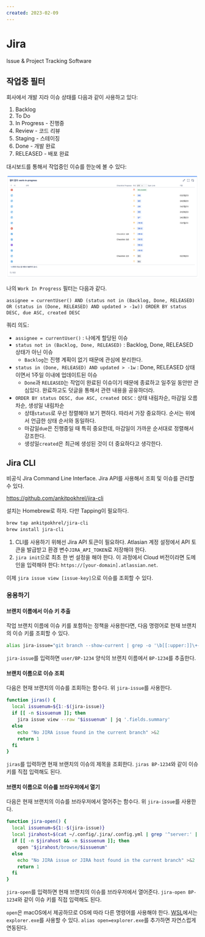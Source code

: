 ```yaml
---
created: 2023-02-09
---
```

# Jira

Issue & Project Tracking Software

## 작업중 필터

회사에서 개발 지라 이슈 상태를 다음과 같이 사용하고 있다:
1. Backlog
1. To Do
1. In Progress - 진행중
1. Review - 코드 리뷰
1. Staging - 스테이징
1. Done - 개발 완료
1. RELEASED - 배포 완료

대시보드를 통해서 작업중인 이슈를 한눈에 볼 수 있다:

![jira filter dashboard](res/jira-filter-dashboard.png)

나의 `Work In Progress` 필터는 다음과 같다.

```
assignee = currentUser() AND (status not in (Backlog, Done, RELEASED) OR (status in (Done, RELEASED) AND updated > -1w)) ORDER BY status DESC, due ASC, created DESC
```

쿼리 의도:
* `assignee = currentUser()` : 나에게 할당된 이슈
* `status not in (Backlog, Done, RELEASED)` : Backlog, Done, RELEASED 상태가 아닌 이슈
  * `Backlog`는 진행 계획이 없기 때문에 관심에 분리한다.
* `status in (Done, RELEASED) AND updated > -1w` : Done, RELEASED 상태이면서 1주일 이내에 업데이트된 이슈
  * `Done`과 `RELEASED`는 작업이 완료된 이슈이기 때문에 종료하고 일주일 동안만 관심있다. 완료하고도 덧글을 통해서 관련 내용을 공유하더라.
* `ORDER BY status DESC, due ASC, created DESC` : 상태 내림차순, 마감일 오름차순, 생성일 내림차순
  * 상태`status`로 우선 정렬해야 보기 편하다. 따라서 가장 중요하다. 순서는 위에서 언급한 상태 순서와 동일하다.
  * 마감일`due`은 진행중일 때 특히 중요한데, 마감일이 가까운 순서대로 정렬해서 강조한다.
  * 생성일`created`은 최근에 생성된 것이 더 중요하다고 생각한다.


## Jira CLI

비공식 Jira Command Line Interface. Jira API를 사용해서 조회 및 이슈를 관리할 수 있다.

https://github.com/ankitpokhrel/jira-cli

설치는 Homebrew로 하자. 다만 Tapping이 필요하다.

```bash
brew tap ankitpokhrel/jira-cli
brew install jira-cli
```

1. CLI를 사용하기 위해선 Jira API 토큰이 필요하다.
Atlasian 계정 설정에서 API 토큰을 발급받고 환경 변수`JIRA_API_TOKEN`로 저장해야 한다.
2. `jira init`으로 최초 한 번 설정을 해야 한다.
이 과정에서 Cloud 버전이라면 도메인을 입력해야 한다:  `https://[your-domain].atlassian.net`.

이제 `jira issue view [issue-key]`으로 이슈를 조회할 수 있다.

### 응용하기

#### 브랜치 이름에서 이슈 키 추출

작업 브랜치 이름에 이슈 키를 포함하는 정책을 사용한다면, 다음 명령어로 현재 브랜치의 이슈 키를 조회할 수 있다.

```bash
alias jira-issue="git branch --show-current | grep -o '\b[[:upper:]]\+-\d\+\b'"
```

`jira-issue`를 입력하면 `user/BP-1234` 양식의 브랜치 이름에서 `BP-1234`를 추출한다.

#### 브랜치 이름으로 이슈 조회

다음은 현재 브랜치의 이슈를 조회하는 함수다. 위 `jira-issue`를 사용한다.

```bash
function jiras() {
  local issuenum=${1:-$(jira-issue)}
  if [[ -n $issuenum ]]; then
    jira issue view --raw "$issuenum" | jq '.fields.summary'
  else
    echo "No JIRA issue found in the current branch" >&2
    return 1
  fi
}
```

`jiras`를 입력하면 현재 브랜치의 이슈의 제목을 조회한다.
`jiras BP-1234`와 같이 이슈 키를 직접 입력해도 된다.

#### 브랜치 이름으로 이슈를 브라우저에서 열기

다음은 현재 브랜치의 이슈를 브라우저에서 열어주는 함수다. 위 `jira-issue`를 사용한다.

```bash
function jira-open() {
  local issuenum=${1:-$(jira-issue)}
  local jirahost=$(cat ~/.config/.jira/.config.yml | grep '^server:' | awk -F' ' '{print $2}')
  if [[ -n $jirahost && -n $issuenum ]]; then
    open "$jirahost/browse/$issuenum"
  else
    echo "No JIRA issue or JIRA host found in the current branch" >&2
    return 1
  fi
}
```

`jira-open`를 입력하면 현재 브랜치의 이슈를 브라우저에서 열어준다.
`jira-open BP-1234`와 같이 이슈 키를 직접 입력해도 된다.

`open`은 macOS에서 제공하므로 OS에 따라 다른 명령어를 사용해야 한다.
[WSL](/docs/wiki/windows-subsystem-for-linux.md)에서는 `explorer.exe`를 사용할 수 있다.
`alias open=explorer.exe`를 추가하면 자연스럽게 연동된다.
